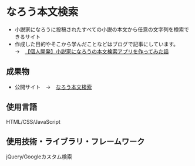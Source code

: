 # なろう本文検索
- 小説家になろうに投稿されたすべての小説の本文から任意の文字列を検索できるサイト
- 作成した目的やそこから学んだことなどはブログで記事にしています。&emsp;→&emsp;[【個人開発】小説家になろうの本文検索アプリを作ってみた話](https://blog.ykllog.com/archives/829)

## 成果物
- 公開サイト&emsp;→&emsp;[なろう本文検索](https://narou.ykllog.com)

## 使用言語
HTML/CSS/JavaScript

## 使用技術・ライブラリ・フレームワーク
jQuery/Googleカスタム検索
